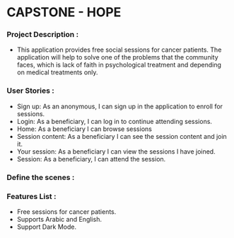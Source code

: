 # CAPSTONE - HOPE

### Project Description :

- This application provides free social sessions for cancer patients. The application will help to solve one of the problems that the community faces, which is lack of faith in psychological treatment and depending on medical treatments only. 

### User Stories :

- Sign up: As an anonymous, I can sign up in the application to enroll for sessions.
- Login: As a beneficiary, I can log in to continue attending sessions.
- Home: As a beneficiary I can browse sessions
- Session content: As a beneficiary I can see the session content and join it.
- Your session: As a beneficiary I can view the sessions I have joined.
- Session: As a beneficiary, I can attend the session.

### Define the scenes :



### Features List :

- Free sessions for cancer patients.
- Supports Arabic and English.
- Support Dark Mode.






